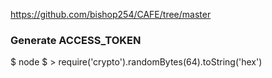 https://github.com/bishop254/CAFE/tree/master

### Generate ACCESS_TOKEN
$ node
$ > require('crypto').randomBytes(64).toString('hex')
